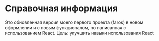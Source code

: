 # Справочная информация

Это обновленная версия моего первого проекта (faros) в новом оформлении и с новым функционалом, но написанная с использованием React.
Цель: улучшить навыки использования React

